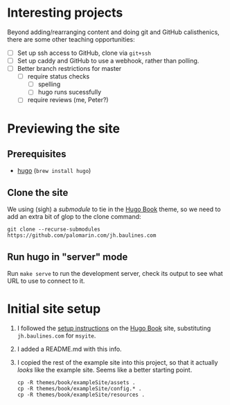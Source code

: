 # Interesting projects

Beyond adding/rearranging content and doing git and GitHub
calisthenics, there are some other teaching opportunities:

- [ ] Set up ssh access to GitHub, clone via `git+ssh`
- [ ] Set up caddy and GitHub to use a webhook, rather than polling.
- [ ] Better branch restrictions for master
  - [ ] require status checks
    - [ ] spelling
    - [ ] hugo runs sucessfully
  - [ ] require reviews (me, Peter?)

# Previewing the site

## Prerequisites

- [hugo] (`brew install hugo`)

## Clone the site

We using (sigh) a *submodule* to tie in the [Hugo Book][hugo-book]
theme, so we need to add an extra bit of glop to the clone command:

``` shell
git clone --recurse-submodules https://github.com/palomarin.com/jh.baulines.com
```

## Run hugo in "server" mode

Run `make serve` to run the development server, check its output to
see what URL to use to connect to it.

# Initial site setup

1. I followed the [setup instructions][hugo-book-setup] on the [Hugo
   Book][hugo-book] site, substituting `jh.baulines.com` for
   `msyite`.

2. I added a README.md with this info.

3. I copied the rest of the example site into this project, so that it
   actually *looks* like the example site.  Seems like a better
   starting point.

    ``` shell
    cp -R themes/book/exampleSite/assets .
    cp -R themes/book/exampleSite/config.* .
    cp -R themes/book/exampleSite/resources .
    ```

[hugo]: https://gohugo.io/
[hugo-book]: https://github.com/alex-shpak/hugo-book
[hugo-book-setup]: https://github.com/alex-shpak/hugo-book#creating-site-from-scratch
